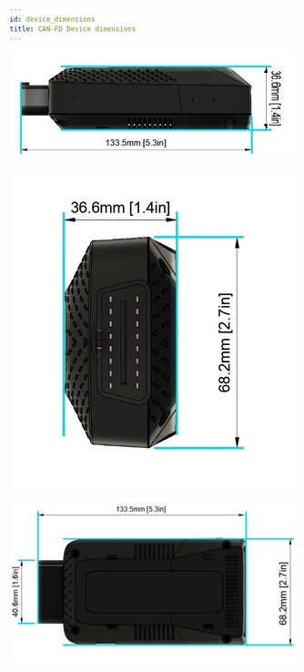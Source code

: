 ```yaml
---
id: device_dimensions
title: CAN-FD Device dimensions
---
```




![Device dimensions](/img/hardware/autopi_tmu_can_fd/device_dimensions/device_dimensions_4.png)


![Device dimensions](/img/hardware/autopi_tmu_can_fd/device_dimensions/device_dimensions_5.png)


![Device dimensions](/img/hardware/autopi_tmu_can_fd/device_dimensions/device_dimensions_6.png)
